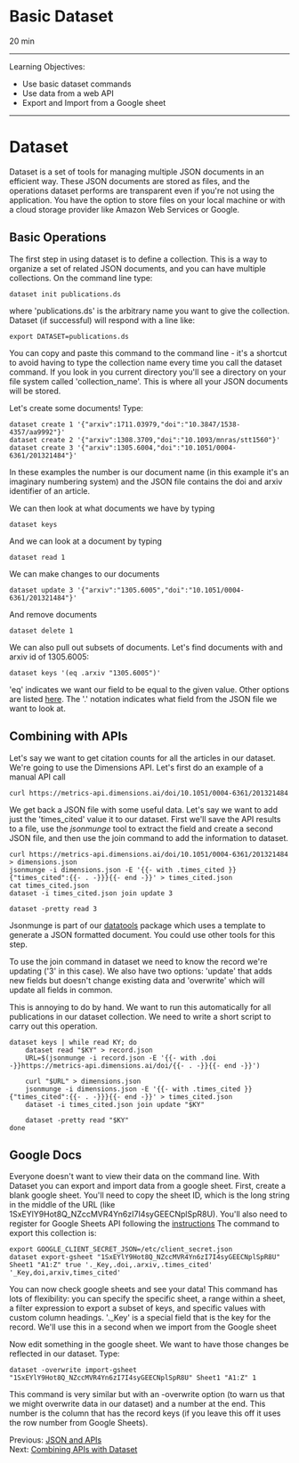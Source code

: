 # Basic Dataset

20 min

---

Learning Objectives:

* Use basic dataset commands
* Use data from a web API
* Export and Import from a Google sheet

---

# Dataset

Dataset is a set of tools for managing multiple JSON documents in an efficient
way.  These JSON documents are stored as files, and the operations dataset
performs are transparent even if you're not using the application.  You have
the option to store files on your local machine or with a cloud storage
provider like Amazon Web Services or Google.

## Basic Operations

The first step in using dataset is to define a collection.  This is a way to
organize a set of related JSON documents, and you can have multiple
collections.  On the command line type:

```
dataset init publications.ds
```

where 'publications.ds' is the arbitrary name you want to give the collection.
Dataset (if successful) will respond with a line like:

```
export DATASET=publications.ds
```

You can copy and paste this command to the command line - it's a shortcut to
avoid having to type the collection name every time you call the dataset
command.  If you look in you current directory you'll see a directory on 
your file system called 'collection_name'.  This is where all your JSON
documents will be stored.

Let's create some documents!  Type:

```
dataset create 1 '{"arxiv":1711.03979,"doi":"10.3847/1538-4357/aa9992"}'
dataset create 2 '{"arxiv":1308.3709,"doi":"10.1093/mnras/stt1560"}'
dataset create 3 '{"arxiv":1305.6004,"doi":"10.1051/0004-6361/201321484"}'
```

In these examples the number is our document name (in this example it's an
imaginary numbering system) and the JSON file contains
the doi and arxiv identifier of an article.

We can then look at what documents we have by typing

```
dataset keys
```

And we can look at a document by typing

```
dataset read 1
```

We can make changes to our documents

```
dataset update 3 '{"arxiv":"1305.6005","doi":"10.1051/0004-6361/201321484"}'
```

And remove documents

```
dataset delete 1
```

We can also pull out subsets of documents.  Let's find documents with and arxiv
id of 1305.6005:

```
dataset keys '(eq .arxiv "1305.6005")'
```

'eq' indicates we want our field to be equal to the given value. Other options
are listed
[here](https://caltechlibrary.github.io/dataset/docs/dataset/keys.html). 
The '.' notation indicates what field from the JSON file we want to look at.

## Combining with APIs

Let's say we want to get citation counts for all the articles in our dataset.
We're going to use the Dimensions API.  Let's first do an example of a manual
API call

```
curl https://metrics-api.dimensions.ai/doi/10.1051/0004-6361/201321484
```
 
We get back a JSON file with some useful data.  Let's say we want to add just
the 'times_cited' value it to our dataset.
First we'll save the API results to a file, use the _jsonmunge_ tool to extract
the field and create a second JSON file, and then use the join command to add the information to
dataset.

```
curl https://metrics-api.dimensions.ai/doi/10.1051/0004-6361/201321484 > dimensions.json
jsonmunge -i dimensions.json -E '{{- with .times_cited }}{"times_cited":{{- . -}}}{{- end -}}' > times_cited.json
cat times_cited.json
dataset -i times_cited.json join update 3 

dataset -pretty read 3
```

Jsonmunge is part of our
[datatools](https://github.com/caltechlibrary/datatools) package which uses a
template to generate a JSON formatted document.  You could use other tools for
this step.

To use the join command in dataset we need to know the record we're updating ('3' in this
case).  We also have two options: 'update' that adds new fields but doesn't change existing
data and 'overwrite' which will update all fields in common.

This is annoying to do by hand.  We want to run this automatically for all publications
in our dataset collection.  We need to write a short script to carry out this
operation.

```
dataset keys | while read KY; do
    dataset read "$KY" > record.json
    URL=$(jsonmunge -i record.json -E '{{- with .doi -}}https://metrics-api.dimensions.ai/doi/{{- . -}}{{- end -}}')

    curl "$URL" > dimensions.json
    jsonmunge -i dimensions.json -E '{{- with .times_cited }}{"times_cited":{{- . -}}}{{- end -}}' > times_cited.json
    dataset -i times_cited.json join update "$KY"

    dataset -pretty read "$KY"
done
```

## Google Docs

Everyone doesn't want to view their data on the command line.  With Dataset you
can export and import data from a google sheet.  First, create a blank google
sheet.  You'll need to copy the sheet ID, which is the long string in the
middle of the URL (like 1SxEYlY9Hot8Q_NZccMVR4Yn6zI7I4syGEECNplSpR8U).  You'll
also need to register for Google Sheets API following the
[instructions](https://caltechlibrary.github.io/dataset/docs/dataset/import-gsheet.html)
The command to export this collection is:

```
export GOOGLE_CLIENT_SECRET_JSON=/etc/client_secret.json
dataset export-gsheet "1SxEYlY9Hot8Q_NZccMVR4Yn6zI7I4syGEECNplSpR8U" Sheet1 "A1:Z" true '._Key,.doi,.arxiv,.times_cited' '_Key,doi,arxiv,times_cited'
```

You can now check google sheets and see your data!  This command has lots of
flexibility: you can specify the specific sheet, a range within a sheet, a
filter expression to export a subset of keys, and specific values with custom
column headings. '.\_Key' is a special field that is the key for the record.
We'll use this in a second when we import from the Google sheet 

Now edit something in the google sheet.  We want to have those changes be
reflected in our dataset. Type:

```
dataset -overwrite import-gsheet "1SxEYlY9Hot8Q_NZccMVR4Yn6zI7I4syGEECNplSpR8U" Sheet1 "A1:Z" 1
```

This command is very similar but with an -overwrite option (to warn us that we
might overwrite data in our dataset) and a number at the end.  This number is the
column that has the record keys (if you leave this off it uses the row number
from Google Sheets). 

Previous: [JSON and APIs](00-intro-json-apis.html)  
Next: [Combining APIs with Dataset](02-combining-apis.html)  
